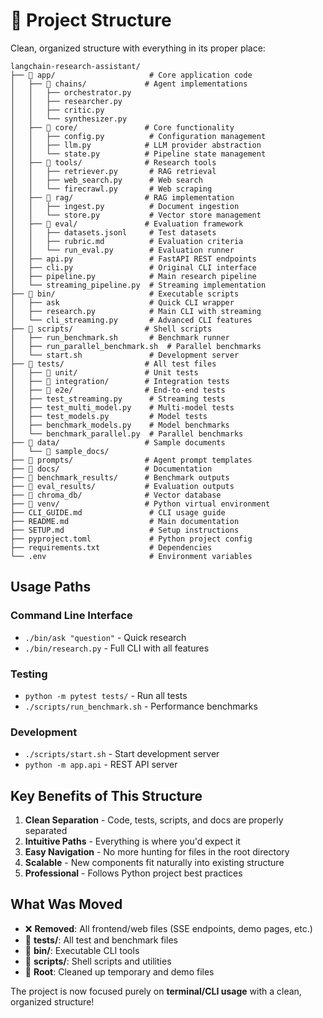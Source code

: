 # 📁 Project Structure

Clean, organized structure with everything in its proper place:

```
langchain-research-assistant/
├── 📂 app/                     # Core application code
│   ├── 📂 chains/             # Agent implementations
│   │   ├── orchestrator.py
│   │   ├── researcher.py
│   │   ├── critic.py
│   │   └── synthesizer.py
│   ├── 📂 core/               # Core functionality
│   │   ├── config.py          # Configuration management
│   │   ├── llm.py            # LLM provider abstraction
│   │   └── state.py          # Pipeline state management
│   ├── 📂 tools/              # Research tools
│   │   ├── retriever.py       # RAG retrieval
│   │   ├── web_search.py      # Web search
│   │   └── firecrawl.py       # Web scraping
│   ├── 📂 rag/                # RAG implementation
│   │   ├── ingest.py          # Document ingestion
│   │   └── store.py           # Vector store management
│   ├── 📂 eval/               # Evaluation framework
│   │   ├── datasets.jsonl     # Test datasets
│   │   ├── rubric.md          # Evaluation criteria
│   │   └── run_eval.py        # Evaluation runner
│   ├── api.py                 # FastAPI REST endpoints
│   ├── cli.py                 # Original CLI interface
│   ├── pipeline.py            # Main research pipeline
│   └── streaming_pipeline.py  # Streaming implementation
├── 📂 bin/                     # Executable scripts
│   ├── ask                    # Quick CLI wrapper
│   ├── research.py            # Main CLI with streaming
│   └── cli_streaming.py       # Advanced CLI features
├── 📂 scripts/                # Shell scripts
│   ├── run_benchmark.sh       # Benchmark runner
│   ├── run_parallel_benchmark.sh  # Parallel benchmarks
│   └── start.sh               # Development server
├── 📂 tests/                  # All test files
│   ├── 📂 unit/               # Unit tests
│   ├── 📂 integration/        # Integration tests
│   ├── 📂 e2e/                # End-to-end tests
│   ├── test_streaming.py      # Streaming tests
│   ├── test_multi_model.py    # Multi-model tests
│   ├── test_models.py         # Model tests
│   ├── benchmark_models.py    # Model benchmarks
│   └── benchmark_parallel.py  # Parallel benchmarks
├── 📂 data/                   # Sample documents
│   └── 📂 sample_docs/
├── 📂 prompts/                # Agent prompt templates
├── 📂 docs/                   # Documentation
├── 📂 benchmark_results/      # Benchmark outputs
├── 📂 eval_results/           # Evaluation outputs
├── 📂 chroma_db/              # Vector database
├── 📂 venv/                   # Python virtual environment
├── CLI_GUIDE.md               # CLI usage guide
├── README.md                  # Main documentation
├── SETUP.md                   # Setup instructions
├── pyproject.toml             # Python project config
├── requirements.txt           # Dependencies
└── .env                       # Environment variables
```

## Usage Paths

### Command Line Interface
- `./bin/ask "question"` - Quick research
- `./bin/research.py` - Full CLI with all features

### Testing
- `python -m pytest tests/` - Run all tests
- `./scripts/run_benchmark.sh` - Performance benchmarks

### Development
- `./scripts/start.sh` - Start development server
- `python -m app.api` - REST API server

## Key Benefits of This Structure

1. **Clean Separation** - Code, tests, scripts, and docs are properly separated
2. **Intuitive Paths** - Everything is where you'd expect it
3. **Easy Navigation** - No more hunting for files in the root directory
4. **Scalable** - New components fit naturally into existing structure
5. **Professional** - Follows Python project best practices

## What Was Moved

- ❌ **Removed**: All frontend/web files (SSE endpoints, demo pages, etc.)
- 📁 **tests/**: All test and benchmark files
- 📁 **bin/**: Executable CLI tools  
- 📁 **scripts/**: Shell scripts and utilities
- 🧹 **Root**: Cleaned up temporary and demo files

The project is now focused purely on **terminal/CLI usage** with a clean, organized structure!